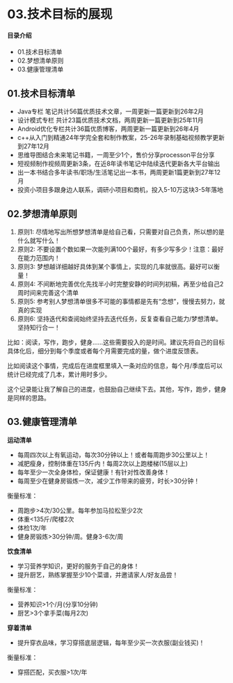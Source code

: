 # 03.技术目标的展现
#### 目录介绍
- 01.技术目标清单
- 02.梦想清单原则
- 03.健康管理清单




## 01.技术目标清单

- Java专栏 笔记共计56篇优质技术文章，一周更新一篇更新到26年2月
- 设计模式专栏 共计23篇优质技术文档，两周更新一篇更新到25年11月
- Android优化专栏共计36篇优质博客，两周更新一篇更新到26年4月
- c++从入门到精通24年学完全套和制作教案，25-26年录制基础视频教学更新到27年12月
- 思维导图结合未来笔记书籍，一周至少1个，售价分享processon平台分享
- 短视频制作视频周更新3条，在近8年读书笔记中陆续迭代更新各大平台输出
- 出一本书结合多年读书/职场/生活笔记出一本书，两周更新1篇更新到27年12月
- 投资小项目多跟身边人联系，调研小项目和商机，投入5-10万这块3-5年落地

## 02.梦想清单原则

1. 原则1: 尽情地写出所想梦想清单是给自己看，只需要对自己负责，所以想的是什么就写什么！
2. 原则2: 不要设置个数如果一次能列满100个最好，有多少写多少！注意：最好在能力范围内！
3. 原则3: 梦想越详细越好具体到某个事情上，实现的几率就很高。最好可以衡量！
4. 原则4: 不间断地完善优化先找半小时完整安静的时间列初稿，再至少给自己2周时间来完善这个清单
5. 原则5: 参考别人梦想清单很多不可能的事情都是先有“念想”，慢慢去努力，就真的实现
6. 原则6: 坚持迭代和查阅始终坚持去迭代任务，反复查看自己能力/梦想清单。坚持知行合一！

比如：阅读，写作，跑步，健身……这些需要投入的是时间。建议先将自己的目标具体化后，细分到每个季度或者每个月需要完成的量，做个进度反馈表。

比如阅读这个事情，完成后在进度框里填入一条对应的信息，每个月/季度后可以统计已经完成了几本，累计用时多少。

这个记录能让我了解自己的进度，也鼓励自己继续下去。其他，写作，跑步，健身是同样的思路。

## 03.健康管理清单

**运动清单**

- 每周四次以上有氧运动，每次30分钟以上！或者每周跑步30公里以上！
- 减肥瘦身，控制体重在135斤内！每周2次以上跑楼梯(15层以上)
- 每年至少一次全身体检，保证健康！有针对性改善身体！
- 每周至少在健身房锻炼一次，减少工作带来的疲劳，时长>30分钟！

衡量标准：

- 周跑步>4次/30公里。每年参加马拉松至少2次
- 体重<135斤/爬楼2次
- 体检1次/年
- 健身房锻炼>30分钟/周。健身3-6次/周

**饮食清单**

- 学习营养学知识，更好的服务于自己的身体！
- 提升厨艺，熟练掌握至少10个菜谱，并邀请家人/好友品尝！

衡量标准：

- 营养知识>1个/月(分享10分钟)
- 厨艺>3个拿手菜(每月2次)

**穿着清单**

- 提升穿衣品味，学习穿搭底层逻辑，每年至少买一次衣服(副业钱买)！

衡量标准：

- 穿搭匹配，买衣服>1次/年






